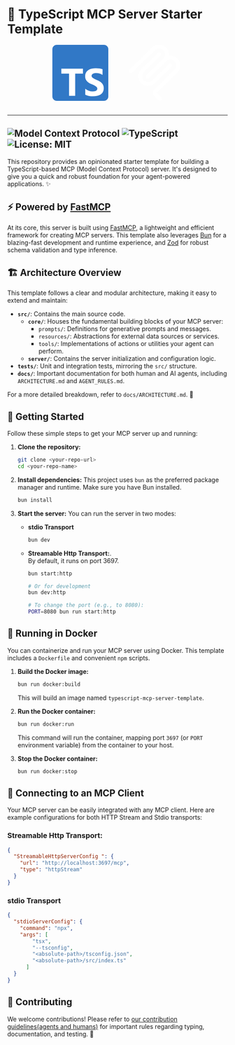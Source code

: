 # 🚀 TypeScript MCP Server Starter Template

<div style="display: flex; align-items: center; margin-bottom: 2rem; gap: 1rem; justify-content: center;">
  <svg viewBox="0 0 256 256" width="128" height="128" xmlns="http://www.w3.org/2000/svg" preserveAspectRatio="xMidYMid"><path d="M20 0h216c11.046 0 20 8.954 20 20v216c0 11.046-8.954 20-20 20H20c-11.046 0-20-8.954-20-20V20C0 8.954 8.954 0 20 0Z" fill="#3178C6"/><path d="M150.518 200.475v27.62c4.492 2.302 9.805 4.028 15.938 5.179 6.133 1.151 12.597 1.726 19.393 1.726 6.622 0 12.914-.633 18.874-1.899 5.96-1.266 11.187-3.352 15.678-6.257 4.492-2.906 8.048-6.704 10.669-11.394 2.62-4.689 3.93-10.486 3.93-17.391 0-5.006-.749-9.394-2.246-13.163a30.748 30.748 0 0 0-6.479-10.055c-2.821-2.935-6.205-5.567-10.149-7.898-3.945-2.33-8.394-4.531-13.347-6.602-3.628-1.497-6.881-2.949-9.761-4.359-2.879-1.41-5.327-2.848-7.342-4.316-2.016-1.467-3.571-3.021-4.665-4.661-1.094-1.64-1.641-3.495-1.641-5.567 0-1.899.489-3.61 1.468-5.135s2.362-2.834 4.147-3.927c1.785-1.094 3.973-1.942 6.565-2.547 2.591-.604 5.471-.906 8.638-.906 2.304 0 4.737.173 7.299.518 2.563.345 5.14.877 7.732 1.597a53.669 53.669 0 0 1 7.558 2.719 41.7 41.7 0 0 1 6.781 3.797v-25.807c-4.204-1.611-8.797-2.805-13.778-3.582-4.981-.777-10.697-1.165-17.147-1.165-6.565 0-12.784.705-18.658 2.115-5.874 1.409-11.043 3.61-15.506 6.602-4.463 2.993-7.99 6.805-10.582 11.437-2.591 4.632-3.887 10.17-3.887 16.615 0 8.228 2.375 15.248 7.127 21.06 4.751 5.811 11.963 10.731 21.638 14.759a291.458 291.458 0 0 1 10.625 4.575c3.283 1.496 6.119 3.049 8.509 4.66 2.39 1.611 4.276 3.366 5.658 5.265 1.382 1.899 2.073 4.057 2.073 6.474a9.901 9.901 0 0 1-1.296 4.963c-.863 1.524-2.174 2.848-3.93 3.97-1.756 1.122-3.945 1.999-6.565 2.632-2.62.633-5.687.95-9.2.95-5.989 0-11.92-1.05-17.794-3.151-5.875-2.1-11.317-5.25-16.327-9.451Zm-46.036-68.733H140V109H41v22.742h35.345V233h28.137V131.742Z" fill="#FFF"/></svg>
  <div style="width: 10px;"></div>
  <svg fill="#ffffff" fill-rule="evenodd" width="128" height="128" style="flex:none;line-height:1" viewBox="0 0 24 24" xmlns="http://www.w3.org/2000/svg"><title>ModelContextProtocol</title><path d="M15.688 2.343a2.588 2.588 0 00-3.61 0l-9.626 9.44a.863.863 0 01-1.203 0 .823.823 0 010-1.18l9.626-9.44a4.313 4.313 0 016.016 0 4.116 4.116 0 011.204 3.54 4.3 4.3 0 013.609 1.18l.05.05a4.115 4.115 0 010 5.9l-8.706 8.537a.274.274 0 000 .393l1.788 1.754a.823.823 0 010 1.18.863.863 0 01-1.203 0l-1.788-1.753a1.92 1.92 0 010-2.754l8.706-8.538a2.47 2.47 0 000-3.54l-.05-.049a2.588 2.588 0 00-3.607-.003l-7.172 7.034-.002.002-.098.097a.863.863 0 01-1.204 0 .823.823 0 010-1.18l7.273-7.133a2.47 2.47 0 00-.003-3.537z"></path><path d="M14.485 4.703a.823.823 0 000-1.18.863.863 0 00-1.204 0l-7.119 6.982a4.115 4.115 0 000 5.9 4.314 4.314 0 006.016 0l7.12-6.982a.823.823 0 000-1.18.863.863 0 00-1.204 0l-7.119 6.982a2.588 2.588 0 01-3.61 0 2.47 2.47 0 010-3.54l7.12-6.982z"></path></svg>
</div>

---
![Model Context Protocol](https://img.shields.io/badge/Model%20Context%20Protocol-Server-blueviolet)
![TypeScript](https://img.shields.io/badge/TypeScript-5.0+-3178C6)
![License: MIT](https://img.shields.io/badge/License-MIT-blue.svg)
---

This repository provides an opinionated starter template for building a TypeScript-based MCP (Model Context Protocol) server. It's designed to give you a quick and robust foundation for your agent-powered applications. ✨

## ⚡ Powered by [FastMCP](https://github.com/punkpeye/fastmcp)

At its core, this server is built using [FastMCP](https://github.com/punkpeye/fastmcp), a lightweight and efficient framework for creating MCP servers. This template also leverages [Bun](https://bun.sh/) for a blazing-fast development and runtime experience, and [Zod](https://zod.dev/) for robust schema validation and type inference. 

## 🏗️ Architecture Overview

This template follows a clear and modular architecture, making it easy to extend and maintain:

-   **`src/`**: Contains the main source code.
    -   **`core/`**: Houses the fundamental building blocks of your MCP server:
        -   `prompts/`: Definitions for generative prompts and messages.
        -   `resources/`: Abstractions for external data sources or services.
        -   `tools/`: Implementations of actions or utilities your agent can perform.
    -   **`server/`**: Contains the server initialization and configuration logic.
-   **`tests/`**: Unit and integration tests, mirroring the `src/` structure.
-   **`docs/`**: Important documentation for both human and AI agents, including `ARCHITECTURE.md` and `AGENT_RULES.md`.

For a more detailed breakdown, refer to `docs/ARCHITECTURE.md`. 📖

## 🏁 Getting Started

Follow these simple steps to get your MCP server up and running:

1.  **Clone the repository:**
    ```bash
    git clone <your-repo-url>
    cd <your-repo-name>
    ```

2.  **Install dependencies:**
    This project uses `bun` as the preferred package manager and runtime. Make sure you have Bun installed.
    ```bash
    bun install
    ```

3.  **Start the server:**
    You can run the server in two modes:

    -   **stdio Transport**
        ```bash
        bun dev
        ```

    -   **Streamable Http Transport:**. <br> By default, it runs on port 3697.
        ```bash
        bun start:http

        # Or for development 
        bun dev:http
        
        # To change the port (e.g., to 8080):
        PORT=8080 bun run start:http
        ```


## 🐳 Running in Docker

You can containerize and run your MCP server using Docker. This template includes a `Dockerfile` and convenient `npm` scripts.

1.  **Build the Docker image:**
    ```bash
    bun run docker:build
    ```
    This will build an image named `typescript-mcp-server-template`.

2.  **Run the Docker container:**
    ```bash
    bun run docker:run
    ```
    This command will run the container, mapping port `3697` (or `PORT` environment variable) from the container to your host.

3.  **Stop the Docker container:**
    ```bash
    bun run docker:stop
    ```

## 🔌 Connecting to an MCP Client

Your MCP server can be easily integrated with any MCP client. Here are example configurations for both HTTP Stream and Stdio transports:

### **Streamable Http Transport:**

```json
{
  "StreamableHttpServerConfig ": {
    "url": "http://localhost:3697/mcp",
    "type": "httpStream"
  }
}
```

### **stdio Transport**

```json
{
  "stdioServerConfig": {
    "command": "npx",
    "args": [
        "tsx",
        "--tsconfig",
        "<absolute-path>/tsconfig.json",
        "<absolute-path>/src/index.ts"
      ]
  }
}
```


## 📝 Contributing

We welcome contributions! Please refer to [our contribution guidelines(agents and humans)](docs/AGENT_RULES.md) for important rules regarding typing, documentation, and testing. 🤝
